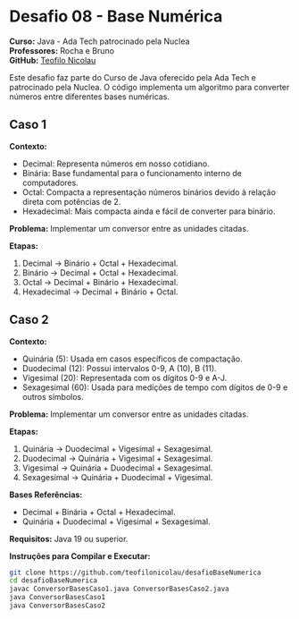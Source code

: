 # Desafio 08 - Base Numérica

**Curso:** Java - Ada Tech patrocinado pela Nuclea  
**Professores:** Rocha e Bruno  
**GitHub:** [Teofilo Nicolau](https://github.com/teofilonicolau)

Este desafio faz parte do Curso de Java oferecido pela Ada Tech e patrocinado pela Nuclea. O código implementa um algoritmo para converter números entre diferentes bases numéricas.

## Caso 1

**Contexto:**
- Decimal: Representa números em nosso cotidiano.
- Binária: Base fundamental para o funcionamento interno de computadores.
- Octal: Compacta a representação números binários devido à relação direta com potências de 2.
- Hexadecimal: Mais compacta ainda e fácil de converter para binário.

**Problema:** Implementar um conversor entre as unidades citadas.

**Etapas:**
1. Decimal → Binário + Octal + Hexadecimal.
2. Binário → Decimal + Octal + Hexadecimal.
3. Octal → Decimal + Binário + Hexadecimal.
4. Hexadecimal → Decimal + Binário + Octal.

## Caso 2

**Contexto:**
- Quinária (5): Usada em casos específicos de compactação.
- Duodecimal (12): Possui intervalos 0-9, A (10), B (11).
- Vigesimal (20): Representada com os dígitos 0-9 e A-J.
- Sexagesimal (60): Usada para medições de tempo com dígitos de 0-9 e outros símbolos.

**Problema:** Implementar um conversor entre as unidades citadas.

**Etapas:**
1. Quinária → Duodecimal + Vigesimal + Sexagesimal.
2. Duodecimal → Quinária + Vigesimal + Sexagesimal.
3. Vigesimal → Quinária + Duodecimal + Sexagesimal.
4. Sexagesimal → Quinária + Duodecimal + Vigesimal.

**Bases Referências:**
- Decimal + Binária + Octal + Hexadecimal.
- Quinária + Duodecimal + Vigesimal + Sexagesimal.

**Requisitos:** Java 19 ou superior.

**Instruções para Compilar e Executar:**
```bash
git clone https://github.com/teofilonicolau/desafioBaseNumerica
cd desafioBaseNumerica
javac ConversorBasesCaso1.java ConversorBasesCaso2.java
java ConversorBasesCaso1
java ConversorBasesCaso2

